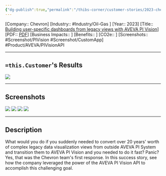 ```yaml
---
{"dg-publish":true,"permalink":"/thibs-corner/customer-stories/2023-chevron-building-user-specific-dashboards-from-legacy-views-with-aveva-pi-vision/","noteIcon":""}
---
```


[Company:: Chevron]
[Industry:: #Industry/Oil-Gas ]
[Year:: 2023]
[Title:: [Building user-specific dashboards from legacy views with AVEVA PI Vision](https://resources.osisoft.com/presentations/chevron--building-user-specific-dashboards-from-legacy-views-with-aveva%E2%84%A2-pi-vision%E2%84%A2/)]
[PDF:: [PDF](https://cdn.osisoft.com/osi/presentations/2023-AVEVA-San-Francisco/UC23NA-1PSU04-Chevron-Johnson-Chevron-Building-user-specific-dashboards-from-legacy-views-with--PI-Vision.pdf)]
[Business Impacts:: ]
[Benefits:: ]
[CO2e:: ]
[Screenshots:: #Screenshot/PIVision #Screenshot/CustomApp] 
#Product/AVEVA/PIVisionAPI

---
## `=this.Customer`'s Results
![](https://i.imgur.com/rrzzlLu.png)

---
## Screenshots
![](https://i.imgur.com/m09FcNP.png)
![](https://i.imgur.com/yl4wIci.png)
![](https://i.imgur.com/kIdjJKa.png)
![](https://i.imgur.com/sEQLlby.png)

---
## Description
What would you do if you suddenly needed to convert over 20 years' worth of complex legacy data visualization views from outside AVEVA PI System and transition them to AVEVA PI Vision and you needed to do it fast? Panic? Yes, that was the Chevron team's first response. In this success story, see how the company leveraged the power of the AVEVA PI Vision API to accomplish this challenging goal.